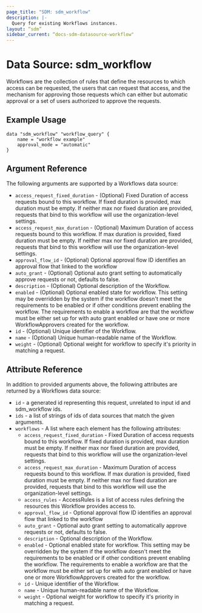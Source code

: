 ```yaml
---
page_title: "SDM: sdm_workflow"
description: |-
  Query for existing Workflows instances.
layout: “sdm”
sidebar_current: “docs-sdm-datasource-workflow"
---
```

# Data Source: sdm_workflow

Workflows are the collection of rules that define the resources to which access can be requested,
 the users that can request that access, and the mechanism for approving those requests which can either
 but automatic approval or a set of users authorized to approve the requests.
## Example Usage

```hcl
data "sdm_workflow" "workflow_query" {
    name = "workflow example"
    approval_mode = "automatic"
}
```
## Argument Reference
The following arguments are supported by a Workflows data source:
* `access_request_fixed_duration` - (Optional) Fixed Duration of access requests bound to this workflow. If fixed duration is provided, max duration must be empty. If neither max nor fixed duration are provided, requests that bind to this workflow will use the organization-level settings.
* `access_request_max_duration` - (Optional) Maximum Duration of access requests bound to this workflow. If max duration is provided, fixed duration must be empty. If neither max nor fixed duration are provided, requests that bind to this workflow will use the organization-level settings.
* `approval_flow_id` - (Optional) Optional approval flow ID identifies an approval flow that linked to the workflow
* `auto_grant` - (Optional) Optional auto grant setting to automatically approve requests or not, defaults to false.
* `description` - (Optional) Optional description of the Workflow.
* `enabled` - (Optional) Optional enabled state for workflow. This setting may be overridden by the system if the workflow doesn't meet the requirements to be enabled or if other conditions prevent enabling the workflow. The requirements to enable a workflow are that the workflow must be either set up for with auto grant enabled or have one or more WorkflowApprovers created for the workflow.
* `id` - (Optional) Unique identifier of the Workflow.
* `name` - (Optional) Unique human-readable name of the Workflow.
* `weight` - (Optional) Optional weight for workflow to specify it's priority in matching a request.
## Attribute Reference
In addition to provided arguments above, the following attributes are returned by a Workflows data source:
* `id` - a generated id representing this request, unrelated to input id and sdm_workflow ids.
* `ids` - a list of strings of ids of data sources that match the given arguments.
* `workflows` - A list where each element has the following attributes:
	* `access_request_fixed_duration` - Fixed Duration of access requests bound to this workflow. If fixed duration is provided, max duration must be empty. If neither max nor fixed duration are provided, requests that bind to this workflow will use the organization-level settings.
	* `access_request_max_duration` - Maximum Duration of access requests bound to this workflow. If max duration is provided, fixed duration must be empty. If neither max nor fixed duration are provided, requests that bind to this workflow will use the organization-level settings.
	* `access_rules` - AccessRules is a list of access rules defining the resources this Workflow provides access to.
	* `approval_flow_id` - Optional approval flow ID identifies an approval flow that linked to the workflow
	* `auto_grant` - Optional auto grant setting to automatically approve requests or not, defaults to false.
	* `description` - Optional description of the Workflow.
	* `enabled` - Optional enabled state for workflow. This setting may be overridden by the system if the workflow doesn't meet the requirements to be enabled or if other conditions prevent enabling the workflow. The requirements to enable a workflow are that the workflow must be either set up for with auto grant enabled or have one or more WorkflowApprovers created for the workflow.
	* `id` - Unique identifier of the Workflow.
	* `name` - Unique human-readable name of the Workflow.
	* `weight` - Optional weight for workflow to specify it's priority in matching a request.
